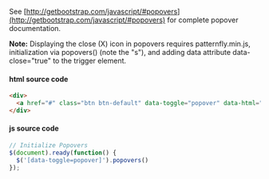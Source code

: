 See [http://getbootstrap.com/javascript/#popovers](http://getbootstrap.com/javascript/#popovers) for complete popover documentation.

**Note:** Displaying the close (X) icon in popovers requires patternfly.min.js, initialization via popovers() (note the "s"), and adding data attribute data-close="true" to the trigger element.

#### html source code

```html
<div>
  <a href="#" class="btn btn-default" data-toggle="popover" data-html="true" title="1 http smartproxy 1 http http http" data-content="This is more information about a smartproxy. This is more information about a smartproxy. This is more information about a smartproxy. This is more information about a smartproxy." data-close="true">Click to toggle popover</a>
</div>
```

#### js source code

```js
// Initialize Popovers
$(document).ready(function() {
  $('[data-toggle=popover]').popovers()
});
```
